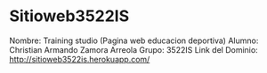 # Sitioweb3522IS 
Nombre: Training studio (Pagina web educacion deportiva)
Alumno: Christian Armando Zamora Arreola
Grupo: 3522IS
Link del Dominio: http://sitioweb3522is.herokuapp.com/
